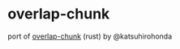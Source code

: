 # overlap-chunk
port of [overlap-chunk](https://github.com/katsuhirohonda/overlap-chunk) (rust) by @katsuhirohonda
